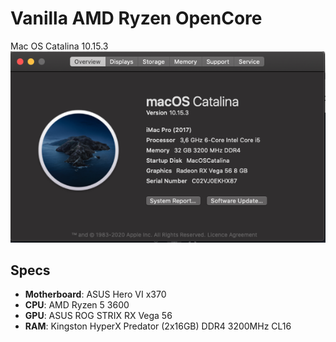 # Vanilla AMD Ryzen OpenCore
Mac OS Catalina 10.15.3
<br>
![Info](https://github.com/MikhailGorobets/MacOS/blob/master/Info.png)
## Specs
* __Motherboard__: ASUS Hero VI x370
* __CPU__: AMD Ryzen 5 3600
* __GPU__: ASUS ROG STRIX RX Vega 56
* __RAM__: Kingston HyperX Predator (2x16GB) DDR4 3200MHz CL16
